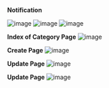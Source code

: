 <b>Notification</b>

![image](https://github.com/ssakibs04/CRUD-operation-Using-ASP.NET-Core-6.0/assets/75657248/822c035c-aa85-4bd9-b123-6b03699cda3f) ![image](https://github.com/ssakibs04/CRUD-operation-Using-ASP.NET-Core-6.0/assets/75657248/a1e4faa7-bcde-470d-9cb1-bb9be2e1d8d9) ![image](https://github.com/ssakibs04/CRUD-operation-Using-ASP.NET-Core-6.0/assets/75657248/22a91a98-0162-4811-8b22-cc60d964c3b8)



<b>Index of Category Page</b>
![image](https://github.com/ssakibs04/CRUD-operation-Using-ASP.NET-Core-6.0/assets/75657248/c5f9b76b-bcef-4858-80e8-db585489a5b3)


<b>Create Page</b>
![image](https://github.com/ssakibs04/CRUD-operation-Using-ASP.NET-Core-6.0/assets/75657248/fc6ecfcf-9490-45b6-8758-39cbd2c8a2ad)

<b>Update Page</b>
![image](https://github.com/ssakibs04/CRUD-operation-Using-ASP.NET-Core-6.0/assets/75657248/347a94b8-3b94-4671-8d09-6e12118829a0)


<b>Update Page</b>
![image](https://github.com/ssakibs04/CRUD-operation-Using-ASP.NET-Core-6.0/assets/75657248/06bb1689-b604-4822-a575-0c2eed7c8300)


